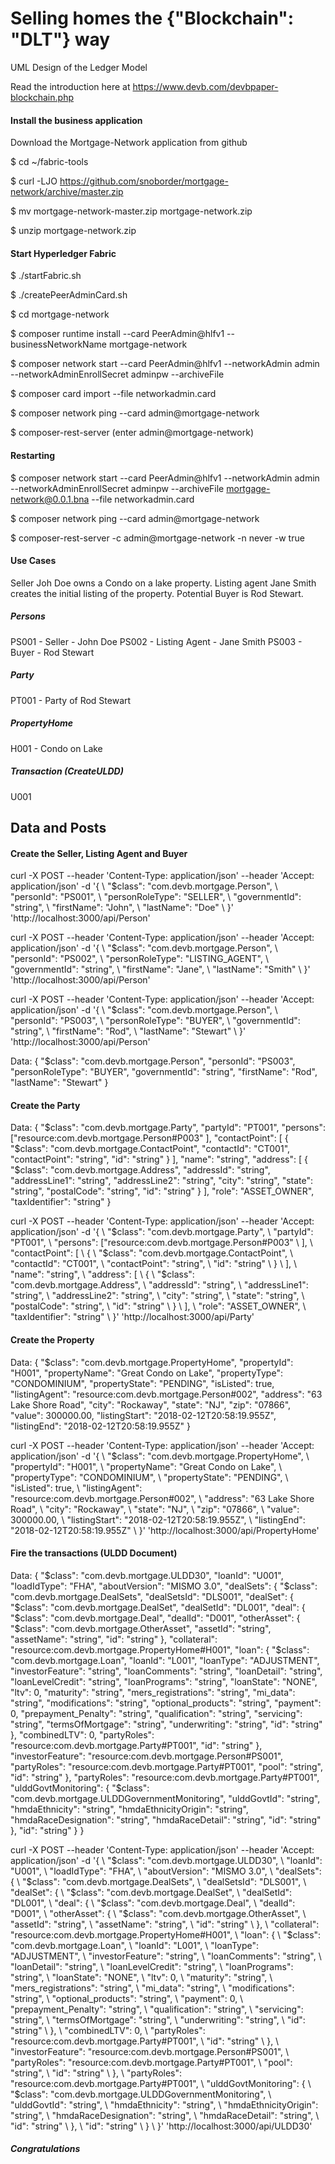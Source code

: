 # Selling homes the {"Blockchain": "DLT"} way

UML Design of the Ledger Model

Read the introduction here at https://www.devb.com/devbpaper-blockchain.php

#### Install the business application
Download the Mortgage-Network application from github

$ cd ~/fabric-tools

$ curl -LJO https://github.com/snoborder/mortgage-network/archive/master.zip

$ mv mortgage-network-master.zip mortgage-network.zip

$ unzip mortgage-network.zip

#### Start Hyperledger Fabric
$ ./startFabric.sh

$ ./createPeerAdminCard.sh

$ cd mortgage-network

$ composer runtime install --card PeerAdmin@hlfv1 --businessNetworkName mortgage-network

$ composer network start --card PeerAdmin@hlfv1 --networkAdmin admin --networkAdminEnrollSecret adminpw --archiveFile

$ composer card import --file networkadmin.card

$ composer network ping --card admin@mortgage-network

$ composer-rest-server (enter admin@mortgage-network)

#### Restarting
$ composer network start --card PeerAdmin@hlfv1 --networkAdmin admin --networkAdminEnrollSecret adminpw --archiveFile mortgage-network@0.0.1.bna --file networkadmin.card

$ composer network ping --card admin@mortgage-network

$ composer-rest-server -c admin@mortgage-network -n never -w true

#### Use Cases
Seller Joh Doe owns a Condo on a lake property. Listing agent Jane Smith creates the initial listing of the property.
Potential Buyer is Rod Stewart.

##### Persons
PS001 - Seller - John Doe
PS002 - Listing Agent - Jane Smith
PS003 - Buyer - Rod Stewart

##### Party
PT001 - Party of Rod Stewart

##### PropertyHome
H001 - Condo on Lake

##### Transaction (CreateULDD)
U001 

## Data and Posts
#### Create the Seller, Listing Agent and Buyer

curl -X POST --header 'Content-Type: application/json' --header 'Accept: application/json' -d '{ \ 
   "$class": "com.devb.mortgage.Person", \ 
   "personId": "PS001", \ 
   "personRoleType": "SELLER", \ 
   "governmentId": "string", \ 
   "firstName": "John", \ 
   "lastName": "Doe" \ 
 }' 'http://localhost:3000/api/Person'

curl -X POST --header 'Content-Type: application/json' --header 'Accept: application/json' -d '{ \ 
   "$class": "com.devb.mortgage.Person", \ 
   "personId": "PS002", \ 
   "personRoleType": "LISTING_AGENT", \ 
   "governmentId": "string", \ 
   "firstName": "Jane", \ 
   "lastName": "Smith" \ 
 }' 'http://localhost:3000/api/Person'

curl -X POST --header 'Content-Type: application/json' --header 'Accept: application/json' -d '{ \ 
   "$class": "com.devb.mortgage.Person", \ 
   "personId": "PS003", \ 
   "personRoleType": "BUYER", \ 
   "governmentId": "string", \ 
   "firstName": "Rod", \ 
   "lastName": "Stewart" \ 
 }' 'http://localhost:3000/api/Person'

Data:
{
  "$class": "com.devb.mortgage.Person",
  "personId": "PS003",
  "personRoleType": "BUYER",
  "governmentId": "string",
  "firstName": "Rod",
  "lastName": "Stewart"
}

#### Create the Party
Data:
{
  "$class": "com.devb.mortgage.Party",
  "partyId": "PT001",
  "persons": ["resource:com.devb.mortgage.Person#P003"
  ],
  "contactPoint": [
    {
      "$class": "com.devb.mortgage.ContactPoint",
      "contactId": "CT001",
      "contactPoint": "string",
      "id": "string"
    }
  ],
  "name": "string",
  "address": [
    {
      "$class": "com.devb.mortgage.Address",
      "addressId": "string",
      "addressLine1": "string",
      "addressLine2": "string",
      "city": "string",
      "state": "string",
      "postalCode": "string",
      "id": "string"
    }
  ],
  "role": "ASSET_OWNER",
  "taxIdentifier": "string"
}

curl -X POST --header 'Content-Type: application/json' --header 'Accept: application/json' -d '{ \ 
   "$class": "com.devb.mortgage.Party", \ 
   "partyId": "PT001", \ 
   "persons": ["resource:com.devb.mortgage.Person#P003" \ 
   ], \ 
   "contactPoint": [ \ 
     { \ 
       "$class": "com.devb.mortgage.ContactPoint", \ 
       "contactId": "CT001", \ 
       "contactPoint": "string", \ 
       "id": "string" \ 
     } \ 
   ], \ 
   "name": "string", \ 
   "address": [ \ 
     { \ 
       "$class": "com.devb.mortgage.Address", \ 
       "addressId": "string", \ 
       "addressLine1": "string", \ 
       "addressLine2": "string", \ 
       "city": "string", \ 
       "state": "string", \ 
       "postalCode": "string", \ 
       "id": "string" \ 
     } \ 
   ], \ 
   "role": "ASSET_OWNER", \ 
   "taxIdentifier": "string" \ 
 }' 'http://localhost:3000/api/Party'

#### Create the Property

Data:
{
  "$class": "com.devb.mortgage.PropertyHome",
  "propertyId": "H001",
  "propertyName": "Great Condo on Lake",
  "propertyType": "CONDOMINIUM",
  "propertyState": "PENDING",
  "isListed": true,
  "listingAgent": "resource:com.devb.mortgage.Person#002",
  "address": "63 Lake Shore Road",
  "city": "Rockaway",
  "state": "NJ",
  "zip": "07866",
  "value": 300000.00,
  "listingStart": "2018-02-12T20:58:19.955Z",
  "listingEnd": "2018-02-12T20:58:19.955Z"
}

curl -X POST --header 'Content-Type: application/json' --header 'Accept: application/json' -d '{ \ 
   "$class": "com.devb.mortgage.PropertyHome", \ 
   "propertyId": "H001", \ 
   "propertyName": "Great Condo on Lake", \ 
   "propertyType": "CONDOMINIUM", \ 
   "propertyState": "PENDING", \ 
   "isListed": true, \ 
   "listingAgent": "resource:com.devb.mortgage.Person#002", \ 
   "address": "63 Lake Shore Road", \ 
   "city": "Rockaway", \ 
   "state": "NJ", \ 
   "zip": "07866", \ 
   "value": 300000.00, \ 
   "listingStart": "2018-02-12T20:58:19.955Z", \ 
   "listingEnd": "2018-02-12T20:58:19.955Z" \ 
 }' 'http://localhost:3000/api/PropertyHome'
 
 #### Fire the transactions (ULDD Document)
 Data:
{
  "$class": "com.devb.mortgage.ULDD30",
  "loanId": "U001",
  "loadIdType": "FHA",
  "aboutVersion": "MISMO 3.0",
  "dealSets": {
    "$class": "com.devb.mortgage.DealSets",
    "dealSetsId": "DLS001",
    "dealSet": {
      "$class": "com.devb.mortgage.DealSet",
      "dealSetId": "DL001",
      "deal": {
        "$class": "com.devb.mortgage.Deal",
        "dealId": "D001",
        "otherAsset": {
          "$class": "com.devb.mortgage.OtherAsset",
          "assetId": "string",
          "assetName": "string",
          "id": "string"
        },
        "collateral": "resource:com.devb.mortgage.PropertyHome#H001",
        "loan": {
          "$class": "com.devb.mortgage.Loan",
          "loanId": "L001",
          "loanType": "ADJUSTMENT",
          "investorFeature": "string",
          "loanComments": "string",
          "loanDetail": "string",
          "loanLevelCredit": "string",
          "loanPrograms": "string",
          "loanState": "NONE",
          "ltv": 0,
          "maturity": "string",
          "mers_registrations": "string",
          "mi_data": "string",
          "modifications": "string",
          "optional_products": "string",
          "payment": 0,
          "prepayment_Penalty": "string",
          "qualification": "string",
          "servicing": "string",
          "termsOfMortgage": "string",
          "underwriting": "string",
          "id": "string"
        },
        "combinedLTV": 0,
        "partyRoles": "resource:com.devb.mortgage.Party#PT001",
        "id": "string"
      },
      "investorFeature": "resource:com.devb.mortgage.Person#PS001",
      "partyRoles": "resource:com.devb.mortgage.Party#PT001",
      "pool": "string",
      "id": "string"
    },
    "partyRoles": "resource:com.devb.mortgage.Party#PT001",
    "ulddGovtMonitoring": {
      "$class": "com.devb.mortgage.ULDDGovernmentMonitoring",
      "ulddGovtId": "string",
      "hmdaEthnicity": "string",
      "hmdaEthnicityOrigin": "string",
      "hmdaRaceDesignation": "string",
      "hmdaRaceDetail": "string",
      "id": "string"
    },
    "id": "string"
  }
}

curl -X POST --header 'Content-Type: application/json' --header 'Accept: application/json' -d '{ \ 
   "$class": "com.devb.mortgage.ULDD30", \ 
   "loanId": "U001", \ 
   "loadIdType": "FHA", \ 
   "aboutVersion": "MISMO 3.0", \ 
   "dealSets": { \ 
     "$class": "com.devb.mortgage.DealSets", \ 
     "dealSetsId": "DLS001", \ 
     "dealSet": { \ 
       "$class": "com.devb.mortgage.DealSet", \ 
       "dealSetId": "DL001", \ 
       "deal": { \ 
         "$class": "com.devb.mortgage.Deal", \ 
         "dealId": "D001", \ 
         "otherAsset": { \ 
           "$class": "com.devb.mortgage.OtherAsset", \ 
           "assetId": "string", \ 
           "assetName": "string", \ 
           "id": "string" \ 
         }, \ 
         "collateral": "resource:com.devb.mortgage.PropertyHome#H001", \ 
         "loan": { \ 
           "$class": "com.devb.mortgage.Loan", \ 
           "loanId": "L001", \ 
           "loanType": "ADJUSTMENT", \ 
           "investorFeature": "string", \ 
           "loanComments": "string", \ 
           "loanDetail": "string", \ 
           "loanLevelCredit": "string", \ 
           "loanPrograms": "string", \ 
           "loanState": "NONE", \ 
           "ltv": 0, \ 
           "maturity": "string", \ 
           "mers_registrations": "string", \ 
           "mi_data": "string", \ 
           "modifications": "string", \ 
           "optional_products": "string", \ 
           "payment": 0, \ 
           "prepayment_Penalty": "string", \ 
           "qualification": "string", \ 
           "servicing": "string", \ 
           "termsOfMortgage": "string", \ 
           "underwriting": "string", \ 
           "id": "string" \ 
         }, \ 
         "combinedLTV": 0, \ 
         "partyRoles": "resource:com.devb.mortgage.Party#PT001", \ 
         "id": "string" \ 
       }, \ 
       "investorFeature": "resource:com.devb.mortgage.Person#PS001", \ 
       "partyRoles": "resource:com.devb.mortgage.Party#PT001", \ 
       "pool": "string", \ 
       "id": "string" \ 
     }, \ 
     "partyRoles": "resource:com.devb.mortgage.Party#PT001", \ 
     "ulddGovtMonitoring": { \ 
       "$class": "com.devb.mortgage.ULDDGovernmentMonitoring", \ 
       "ulddGovtId": "string", \ 
       "hmdaEthnicity": "string", \ 
       "hmdaEthnicityOrigin": "string", \ 
       "hmdaRaceDesignation": "string", \ 
       "hmdaRaceDetail": "string", \ 
       "id": "string" \ 
     }, \ 
     "id": "string" \ 
   } \ 
 }' 'http://localhost:3000/api/ULDD30'

##### Congratulations
